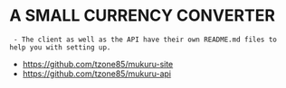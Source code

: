 # A SMALL CURRENCY CONVERTER

     - The client as well as the API have their own README.md files to help you with setting up.

 - https://github.com/tzone85/mukuru-site
 - https://github.com/tzone85/mukuru-api

